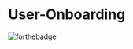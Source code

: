 # User-Onboarding

[![forthebadge](https://forthebadge.com/images/badges/made-with-crayons.svg)](https://forthebadge.com)
